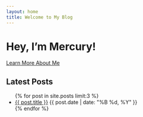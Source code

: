 ```yaml
---
layout: home
title: Welcome to My Blog
---
```


<div class="hero">
  <h1>Hey, I’m Mercury!</h1>
  <a href="/about" class="btn">Learn More About Me</a>
</div>

<section class="latest-posts">
  <h2>Latest Posts</h2>
  <ul>
    {% for post in site.posts limit:3 %}
      <li>
        <a href="{{ post.url }}">{{ post.title }}</a>
        <span>{{ post.date | date: "%B %d, %Y" }}</span>
      </li>
    {% endfor %}
  </ul>
</section>
